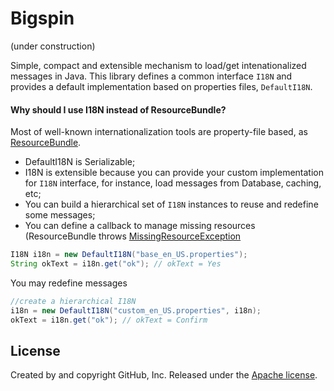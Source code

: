 # Bigspin 

(under construction)

Simple, compact and extensible mechanism to load/get intenationalized messages in Java. This library defines a common interface `I18N` and provides a default implementation based on properties files, `DefaultI18N`. 

#### Why should I use I18N instead of ResourceBundle?

Most of well-known internationalization tools are property-file based, as [ResourceBundle](https://docs.oracle.com/javase/8/docs/api/java/util/ResourceBundle.html). 

- DefaultI18N is Serializable;
- I18N is extensible because you can provide your custom implementation for `I18N` interface, for instance, load messages from Database, caching, etc;
- You can build a hierarchical set of `I18N` instances to reuse and redefine some messages;
- You can define a callback to manage missing resources (ResourceBundle throws [MissingResourceException](https://docs.oracle.com/javase/8/docs/api/java/util/MissingResourceException.html)

```Java
I18N i18n = new DefaultI18N("base_en_US.properties");
String okText = i18n.get("ok"); // okText = Yes 
```

You may redefine messages

```Java
//create a hierarchical I18N
i18n = new DefaultI18N("custom_en_US.properties", i18n);
okText = i18n.get("ok"); // okText = Confirm 
```

## License

Created by and copyright GitHub, Inc. Released under the [Apache license](LICENSE).
